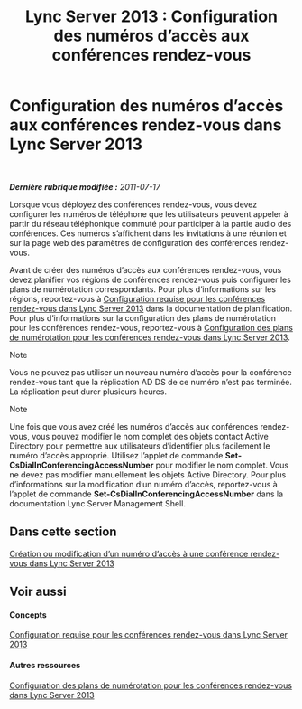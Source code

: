 ﻿---
title: 'Lync Server 2013 : Configuration des numéros d’accès aux conférences rendez-vous'
TOCTitle: Configuration des numéros d’accès aux conférences rendez-vous
ms:assetid: d8a18030-f318-43dd-834d-70e5014b5e8a
ms:mtpsurl: https://technet.microsoft.com/fr-fr/library/Gg398952(v=OCS.15)
ms:contentKeyID: 49299014
ms.date: 05/20/2016
mtps_version: v=OCS.15
ms.translationtype: HT
---

# Configuration des numéros d’accès aux conférences rendez-vous dans Lync Server 2013

 

_**Dernière rubrique modifiée :** 2011-07-17_

Lorsque vous déployez des conférences rendez-vous, vous devez configurer les numéros de téléphone que les utilisateurs peuvent appeler à partir du réseau téléphonique commuté pour participer à la partie audio des conférences. Ces numéros s’affichent dans les invitations à une réunion et sur la page web des paramètres de configuration des conférences rendez-vous.

Avant de créer des numéros d’accès aux conférences rendez-vous, vous devez planifier vos régions de conférences rendez-vous puis configurer les plans de numérotation correspondants. Pour plus d’informations sur les régions, reportez-vous à [Configuration requise pour les conférences rendez-vous dans Lync Server 2013](lync-server-2013-dial-in-conferencing-requirements.md) dans la documentation de planification. Pour plus d’informations sur la configuration des plans de numérotation pour les conférences rendez-vous, reportez-vous à [Configuration des plans de numérotation pour les conférences rendez-vous dans Lync Server 2013](lync-server-2013-configure-dial-plans-for-dial-in-conferencing.md).

> [!note]  
> Vous ne pouvez pas utiliser un nouveau numéro d’accès pour la conférence rendez-vous tant que la réplication AD DS de ce numéro n’est pas terminée. La réplication peut durer plusieurs heures.

> [!note]  
> Une fois que vous avez créé les numéros d’accès aux conférences rendez-vous, vous pouvez modifier le nom complet des objets contact Active Directory pour permettre aux utilisateurs d’identifier plus facilement le numéro d’accès approprié. Utilisez l’applet de commande <strong>Set-CsDialInConferencingAccessNumber</strong> pour modifier le nom complet. Vous ne devez pas modifier manuellement les objets Active Directory. Pour plus d’informations sur la modification d’un numéro d’accès, reportez-vous à l’applet de commande <strong>Set-CsDialInConferencingAccessNumber</strong> dans la documentation Lync Server Management Shell.

## Dans cette section

[Création ou modification d’un numéro d’accès à une conférence rendez-vous dans Lync Server 2013](lync-server-2013-create-or-modify-a-dial-in-conferencing-access-number.md)

## Voir aussi

#### Concepts

[Configuration requise pour les conférences rendez-vous dans Lync Server 2013](lync-server-2013-dial-in-conferencing-requirements.md)  

#### Autres ressources

[Configuration des plans de numérotation pour les conférences rendez-vous dans Lync Server 2013](lync-server-2013-configure-dial-plans-for-dial-in-conferencing.md)


